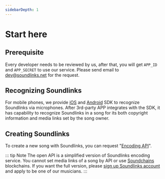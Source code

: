 ```yaml
---
sidebarDepth: 1
---
```


# Start here

## Prerequisite

Every developer needs to be reviewed by us, after that, you will get `APP_ID` and `APP_SECRET` to use our service. Please send email to [dev@soundlinks.net](mailto:dev@soundlinks.net) for the request.

## Recognizing Soundlinks

For mobile phones, we provide [iOS](/ios/) and [Android](/android/) SDK to recognize Soundlinks via microphones. After 3rd-party APP integrates with the SDK, it has capability to recognize Soundlinks in a song for its both copyright information and media links set by the song owner.

## Creating Soundlinks

To create a new song with Soundlinks, you can request "[Encoding API](/encoding/)".

::: tip Note
The open API is a simplified version of Soundlinks encoding service. You cannot set media links of a song by API or use [Soundchains](https://soundchains.net) blockchains. If you want the full version, please [sign up Soundlinks account](https://soundlinks.net/songs) and apply to be one of our musicians.
:::
